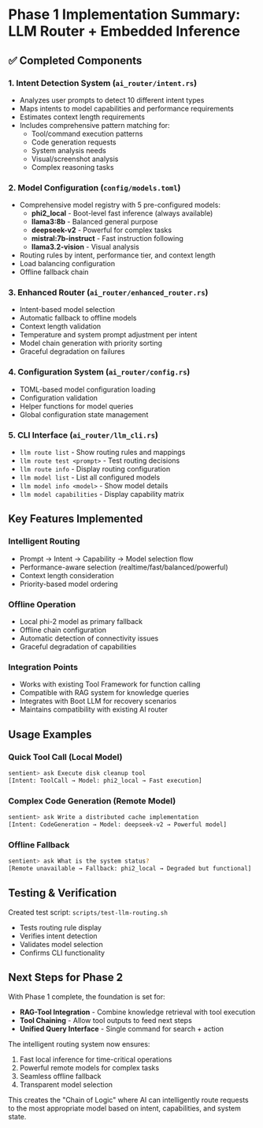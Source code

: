 # Phase 1 Implementation Summary: LLM Router + Embedded Inference

## ✅ Completed Components

### 1. Intent Detection System (`ai_router/intent.rs`)
- Analyzes user prompts to detect 10 different intent types
- Maps intents to model capabilities and performance requirements
- Estimates context length requirements
- Includes comprehensive pattern matching for:
  - Tool/command execution patterns
  - Code generation requests
  - System analysis needs
  - Visual/screenshot analysis
  - Complex reasoning tasks

### 2. Model Configuration (`config/models.toml`)
- Comprehensive model registry with 5 pre-configured models:
  - **phi2_local** - Boot-level fast inference (always available)
  - **llama3:8b** - Balanced general purpose
  - **deepseek-v2** - Powerful for complex tasks
  - **mistral:7b-instruct** - Fast instruction following
  - **llama3.2-vision** - Visual analysis
- Routing rules by intent, performance tier, and context length
- Load balancing configuration
- Offline fallback chain

### 3. Enhanced Router (`ai_router/enhanced_router.rs`)
- Intent-based model selection
- Automatic fallback to offline models
- Context length validation
- Temperature and system prompt adjustment per intent
- Model chain generation with priority sorting
- Graceful degradation on failures

### 4. Configuration System (`ai_router/config.rs`)
- TOML-based model configuration loading
- Configuration validation
- Helper functions for model queries
- Global configuration state management

### 5. CLI Interface (`ai_router/llm_cli.rs`)
- `llm route list` - Show routing rules and mappings
- `llm route test <prompt>` - Test routing decisions
- `llm route info` - Display routing configuration
- `llm model list` - List all configured models
- `llm model info <model>` - Show model details
- `llm model capabilities` - Display capability matrix

## Key Features Implemented

### Intelligent Routing
- Prompt → Intent → Capability → Model selection flow
- Performance-aware selection (realtime/fast/balanced/powerful)
- Context length consideration
- Priority-based model ordering

### Offline Operation
- Local phi-2 model as primary fallback
- Offline chain configuration
- Automatic detection of connectivity issues
- Graceful degradation of capabilities

### Integration Points
- Works with existing Tool Framework for function calling
- Compatible with RAG system for knowledge queries
- Integrates with Boot LLM for recovery scenarios
- Maintains compatibility with existing AI router

## Usage Examples

### Quick Tool Call (Local Model)
```bash
sentient> ask Execute disk cleanup tool
[Intent: ToolCall → Model: phi2_local → Fast execution]
```

### Complex Code Generation (Remote Model)
```bash
sentient> ask Write a distributed cache implementation
[Intent: CodeGeneration → Model: deepseek-v2 → Powerful model]
```

### Offline Fallback
```bash
sentient> ask What is the system status?
[Remote unavailable → Fallback: phi2_local → Degraded but functional]
```

## Testing & Verification

Created test script: `scripts/test-llm-routing.sh`
- Tests routing rule display
- Verifies intent detection
- Validates model selection
- Confirms CLI functionality

## Next Steps for Phase 2

With Phase 1 complete, the foundation is set for:
- **RAG-Tool Integration** - Combine knowledge retrieval with tool execution
- **Tool Chaining** - Allow tool outputs to feed next steps
- **Unified Query Interface** - Single command for search + action

The intelligent routing system now ensures:
1. Fast local inference for time-critical operations
2. Powerful remote models for complex tasks
3. Seamless offline fallback
4. Transparent model selection

This creates the "Chain of Logic" where AI can intelligently route requests to the most appropriate model based on intent, capabilities, and system state.